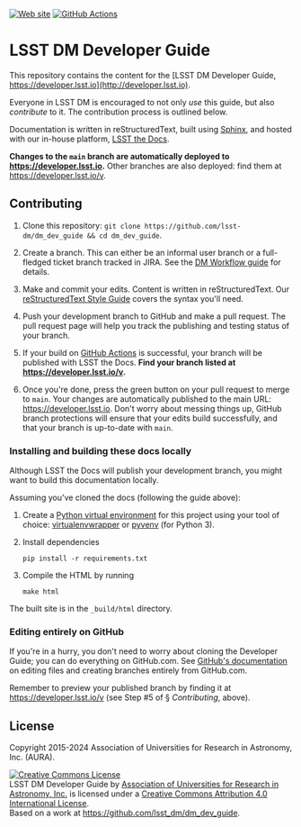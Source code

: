 [![Web site](https://img.shields.io/badge/developer-lsst.io-brightgreen.svg)](https://developer.lsst.io)
[![GitHub Actions](https://github.com/lsst-dm/dm_dev_guide/workflows/CI/badge.svg)](https://github.com/lsst-dm/dm_dev_guide/actions?query=workflow%3A%22CI%22)

# LSST DM Developer Guide

This repository contains the content for the [LSST DM Developer Guide, https://developer.lsst.io](http://developer.lsst.io).

Everyone in LSST DM is encouraged to not only *use* this guide, but also *contribute* to it.
The contribution process is outlined below.

Documentation is written in reStructuredText, built using [Sphinx](http://sphinx-doc.org), and hosted with our in-house platform, [LSST the Docs](https://sqr-006.lsst.io).

**Changes to the `main` branch are automatically deployed to https://developer.lsst.io.**
Other branches are also deployed: find them at https://developer.lsst.io/v.

## Contributing

1. Clone this repository: `git clone https://github.com/lsst-dm/dm_dev_guide && cd dm_dev_guide`.

2. Create a branch. This can either be an informal user branch or a full-fledged ticket branch tracked in JIRA. See the [DM Workflow guide](https://developer.lsst.io/work/flow.html#git-branching) for details.

3. Make and commit your edits. Content is written in reStructuredText. Our [reStructuredText Style Guide](https://developer.lsst.io/restructuredtext/style.html) covers the syntax you'll need.

4. Push your development branch to GitHub and make a pull request. The pull request page will help you track the publishing and testing status of your branch. 

5. If your build on [GitHub Actions](https://github.com/lsst-dm/dm_dev_guide/actions?query=workflow%3A%22CI%22) is successful, your branch will be published with LSST the Docs. **Find your branch listed at https://developer.lsst.io/v.**

6. Once you're done, press the green button on your pull request to merge to `main`. Your changes are automatically published to the main URL: https://developer.lsst.io. Don't worry about messing things up, GitHub branch protections will ensure that your edits build successfully, and that your branch is up-to-date with `main`.

### Installing and building these docs locally

Although LSST the Docs will publish your development branch, you might want to build this documentation locally.

Assuming you've cloned the docs (following the guide above):

1. Create a [Python virtual environment](http://docs.python-guide.org/en/latest/dev/virtualenvs/) for this project using your tool of choice: [virtualenvwrapper](http://virtualenvwrapper.readthedocs.org/en/latest/) or [pyvenv](https://docs.python.org/3/library/venv.html) (for Python 3).

2. Install dependencies

   ```
   pip install -r requirements.txt
   ```

3. Compile the HTML by running

   ```
   make html
   ```

The built site is in the `_build/html` directory.

### Editing entirely on GitHub

If you're in a hurry, you don't need to worry about cloning the Developer Guide; you can do everything on GitHub.com. See [GitHub's documentation](https://help.github.com/articles/github-flow-in-the-browser/) on editing files and creating branches entirely from GitHub.com.

Remember to preview your published branch by finding it at https://developer.lsst.io/v (see Step #5 of § *Contributing*, above).

## License

Copyright 2015-2024 Association of Universities for Research in Astronomy, Inc. (AURA).

<a rel="license" href="http://creativecommons.org/licenses/by/4.0/"><img alt="Creative Commons License" style="border-width:0" src="https://i.creativecommons.org/l/by/4.0/88x31.png" /></a><br /><span xmlns:dct="http://purl.org/dc/terms/" property="dct:title">LSST DM Developer Guide</span> by <a xmlns:cc="http://creativecommons.org/ns#" href="http://www.lsst.org" property="cc:attributionName" rel="cc:attributionURL">Association of Universities for Research in Astronomy, Inc.</a> is licensed under a <a rel="license" href="http://creativecommons.org/licenses/by/4.0/">Creative Commons Attribution 4.0 International License</a>.<br />Based on a work at <a xmlns:dct="http://purl.org/dc/terms/" href="https://github.com/lsst_dm/dm_dev_guide" rel="dct:source">https://github.com/lsst_dm/dm_dev_guide</a>.

